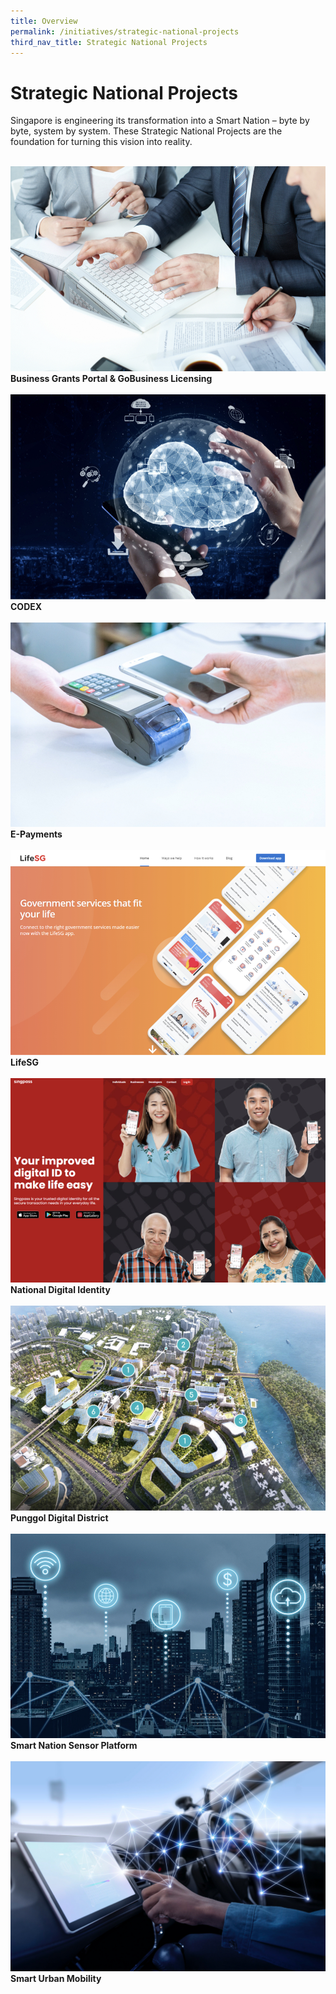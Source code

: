 ```yaml
---
title: Overview
permalink: /initiatives/strategic-national-projects
third_nav_title: Strategic National Projects
---
```

# Strategic National Projects

Singapore is engineering its transformation into a Smart Nation – byte by byte, system by system. These Strategic National Projects are the foundation for turning this vision into reality.  

<br>
<div class="row">  
<div class="column-b"> 
<a href="/initiatives/strategic-national-projects/business-grants-gobusiness-licensing"><img src="/images/initiatives/business-grant-portal-overview.jpeg"></a><br>
<div class="header"><b>Business Grants Portal & GoBusiness Licensing</b></div><br>
</div>
<div class="column-b"> 
<a href="/initiatives/strategic-national-projects/codex"><img src="/images/initiatives/Codex-snp.jpeg"></a><br>
<div class="header"><b>CODEX</b></div><br>
<div class="row">  
<div class="column-b">  
<a href="/initiatives/strategic-national-projects/e-payments"><img src="/images/initiatives/e-payments-snp.jpeg"></a><br>
<div class="header"><b>E-Payments</b></div><br>
</div>     
</div>
<div class="row">  
<div class="column-b"> 
<a href="/initiatives/strategic-national-projects/lifesg"><img src="/images/initiatives/lifesg.jpeg"></a><br>
<div class="header"><b>LifeSG</b></div><br>
<div class="row">  
<div class="column-b"> 
<a href="/initiatives/strategic-national-projects/national-digital-identity"><img src="/images/initiatives/Singpass-website.jpeg"></a><br>
<div class="header"><b>National Digital Identity</b></div><br>
</div>
<div class="column-b"> 
<a href="/initiatives/strategic-national-projects/punggol-digital-district"><img src="/images/initiatives/pdd.jpeg"></a><br>
<div class="header"><b>Punggol Digital District</b></div><br>     
</div>
<div class="row">  
<div class="column-b"> 
<a href="/initiatives/strategic-national-projects/smart-nation-sensor-platform"><img src="/images/initiatives/smart-nation-sensor-platform-snp.jpeg"></a><br>
<div class="header"><b>Smart Nation Sensor Platform</b></div><br>
</div>
<div class="column-b"> 
 <a href="/initiatives/strategic-national-projects/smart-urban-mobility"><img src="/images/initiatives/smart-urban-mobility.jpg"></a><br>
<div class="header"><b>Smart Urban Mobility</b></div><br>
 </div>